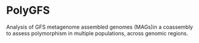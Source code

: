 # PolyGFS

Analysis of GFS metagenome assembled genomes (MAGs)in a coassembly to assess polymorphism in multiple populations, across genomic regions.
